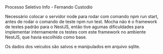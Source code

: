 Processo Seletivo Info - Fernando Custodio

Necessário colocar o servidor node para rodar com comando npm run start, antes de rodar o comando de teste npm run test.
Mocha não é o framework de testes padrão para o NestJS, então tive agumas dificuldades para implementar internamente os testes com este framework no ambiente NestJS, que havia escolhido como base.

Os dados dos veiculos são salvos e manipulados em arquivo sqlite.
